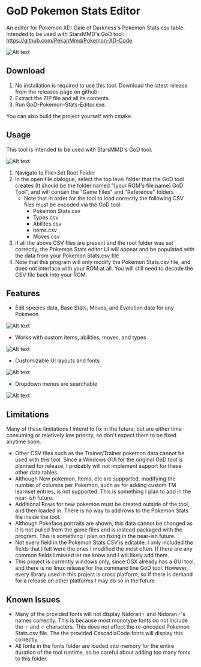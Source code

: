 # GoD Pokemon Stats Editor

An editor for Pokemon XD: Gale of Darkness's Pokemon Stats.csv table. Intended to be used with StarsMMD's GoD tool: https://github.com/PekanMmd/Pokemon-XD-Code

![Alt text](Screenshots/Default-Layout.png?raw=true "Title")

## Download

1. No installation is required to use this tool. Download the latest release from the releases page on github:
2. Extract the ZIP file and all its contents.
3. Run GoD-Pokemon-Stats-Editor.exe.

You can also build the project yourself with cmake.

## Usage

This tool is intended to be used with StarsMMD's GoD tool.

![Alt text](Screenshots/Usage-Guide.gif?raw=true "Title")

1. Navigate to File>Set Root Folder
2. In the open file dialogue, select the top level folder that the GoD tool creates (It should be the folder named "[your ROM's file name] GoD Tool", and will contain the "Game Files" and "Reference" folders
   -  Note that in order for the tool to load correctly the following CSV files must be encoded via the GoD tool:
      -  Pokemon Stats.csv
      -  Types.csv
      -  Abilites.csv
      -  Items.csv
      -  Moves.csv
3. If all the above CSV files are present and the root folder was set correctly, the Pokemon Stats editor UI will appear and be populated with the data from your Pokemon Stats.csv file
4. Note that this program will only modify the Pokemon Stats.csv file, and does not interface with your ROM at all. You will still need to decode the CSV file back into your ROM.

## Features

- Edit species data, Base Stats, Moves, and Evolution data for any Pokmeon

![Alt text](Screenshots/Beedrill-Example.png?raw=true "Title")

- Works with custom items, abilities, moves, and types

![Alt text](Screenshots/Custom-Moves.png?raw=true "Title")

- Customizable UI layouts and fonts

![Alt text](Screenshots/Customizable-Layouts-and-Fonts.gif?raw=true "Title")

- Dropdown menus are searchable

![Alt text](Screenshots/Filterable-Combo-Boxes.gif?raw=true "Title")

## Limitations

Many of these limitations I intend to fix in the future, but are either time consuming or reletively low priority, so don't expect them to be fixed anytime soon.

- Other CSV files such as the Trainer/Trainer pokemon data cannot be used with this tool. Since a Windows GUI for the original GoD tool is planned for release, I probably will not implement support for these other data tables.
- Although New pokemon, Items, etc are supported, modifying the number of columns per Pokemon, such as for adding custom TM learnset entries, is not supported. This is something I plan to add in the near-ish future.
- Additional Rows for new pokemon must be created outside of the tool, and then loaded in. There is no way to add rows to the Pokemon Stats file inside the tool.
- Although Pokeface portraits are shown, this data cannot be changed as it is not pulled from the game files and is instead packaged with the program. This is something I plan on fixing in the near-ish future.
- Not every field in the Pokemon Stats CSV is editable. I only included the fields that I felt were the ones I modified the most often. If there are any common fields I missed let me know and I will likely add them.
- This project is currently windows only, since OSX already has a GUI tool, and there is no linux release for the command line GoD tool. However, every library used in this project is cross platform, so if there is demand for a release on other platforms I may do so in the future

## Known Issues

- Many of the provided fonts will not display Nidoran♀ and Nidoran♂'s names correctly. This is because most monotype fonts do not include the ♀ and ♂ characters. This does not affect the re-encoded Pokemon Stats.csv file. The the provided CascadiaCode fonts will display this correctly.
- All fonts in the fonts folder are loaded into memory for the entire duration of the tool runtime, so be careful about adding too many fonts to this folder.
